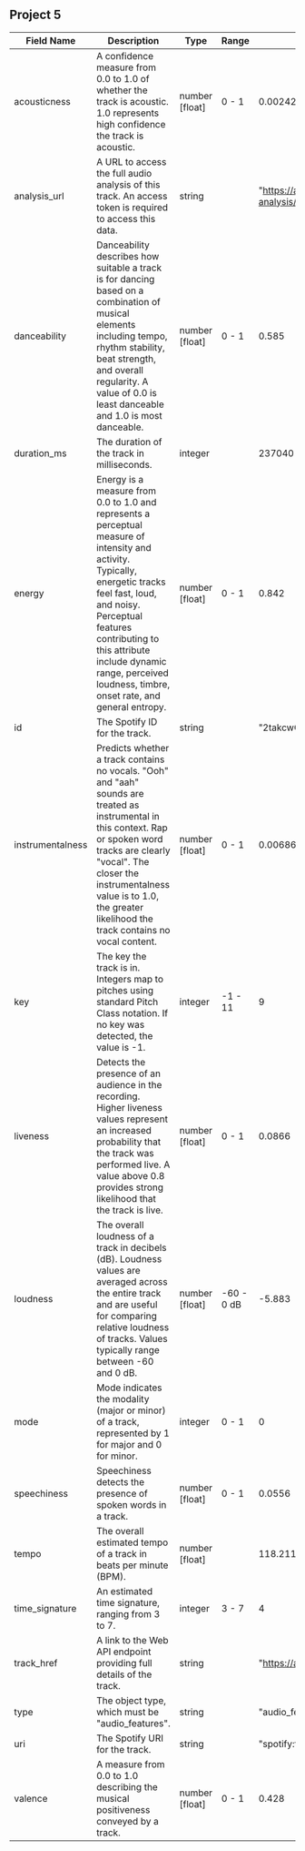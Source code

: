 
## Project 5

| Field Name        | Description                                                                                                                                                                                                                                                             | Type            | Range       | Example                                                 |
|-------------------|-------------------------------------------------------------------------------------------------------------------------------------------------------------------------------------------------------------------------------------------------------------------------|-----------------|-------------|---------------------------------------------------------|
| acousticness      | A confidence measure from 0.0 to 1.0 of whether the track is acoustic. 1.0 represents high confidence the track is acoustic.                                                                                                                                         | number [float]  | 0 - 1      | 0.00242                                                 |
| analysis_url      | A URL to access the full audio analysis of this track. An access token is required to access this data.                                                                                                                                                              | string          |             | "https://api.spotify.com/v1/audio-analysis/2takcwOaAZWiXQijPHIx7B" |
| danceability      | Danceability describes how suitable a track is for dancing based on a combination of musical elements including tempo, rhythm stability, beat strength, and overall regularity. A value of 0.0 is least danceable and 1.0 is most danceable.                                                                             | number [float]  | 0 - 1      | 0.585                                                   |
| duration_ms       | The duration of the track in milliseconds.                                                                                                                                                                                                                              | integer         |             | 237040                                                  |
| energy            | Energy is a measure from 0.0 to 1.0 and represents a perceptual measure of intensity and activity. Typically, energetic tracks feel fast, loud, and noisy. Perceptual features contributing to this attribute include dynamic range, perceived loudness, timbre, onset rate, and general entropy. | number [float]  | 0 - 1      | 0.842                                                   |
| id                | The Spotify ID for the track.                                                                                                                                                                                                                                           | string          |             | "2takcwOaAZWiXQijPHIx7B"                                |
| instrumentalness | Predicts whether a track contains no vocals. "Ooh" and "aah" sounds are treated as instrumental in this context. Rap or spoken word tracks are clearly "vocal". The closer the instrumentalness value is to 1.0, the greater likelihood the track contains no vocal content.   | number [float]  | 0 - 1      | 0.00686                                                 |
| key               | The key the track is in. Integers map to pitches using standard Pitch Class notation. If no key was detected, the value is -1.                                                                                                                                       | integer         | -1 - 11    | 9                                                       |
| liveness          | Detects the presence of an audience in the recording. Higher liveness values represent an increased probability that the track was performed live. A value above 0.8 provides strong likelihood that the track is live.                                                                                                              | number [float]  | 0 - 1      | 0.0866                                                  |
| loudness          | The overall loudness of a track in decibels (dB). Loudness values are averaged across the entire track and are useful for comparing relative loudness of tracks. Values typically range between -60 and 0 dB.                                                                                                                         | number [float]  | -60 - 0 dB | -5.883                                                  |
| mode              | Mode indicates the modality (major or minor) of a track, represented by 1 for major and 0 for minor.                                                                                                                                                                  | integer         | 0 - 1      | 0                                                       |
| speechiness       | Speechiness detects the presence of spoken words in a track.                                                                                                                                                                                                            | number [float]  | 0 - 1      | 0.0556                                                  |
| tempo             | The overall estimated tempo of a track in beats per minute (BPM).                                                                                                                                                                                                       | number [float]  |             | 118.211                                                 |
| time_signature   | An estimated time signature, ranging from 3 to 7.                                                                                                                                                                                                                       | integer         | 3 - 7      | 4                                                       |
| track_href        | A link to the Web API endpoint providing full details of the track.                                                                                                                                                                                                     | string          |             | "https://api.spotify.com/v1/tracks/2takcwOaAZWiXQijPHIx7B" |
| type              | The object type, which must be "audio_features".                                                                                                                                                                                                                        | string          |             | "audio_features"                                        |
| uri               | The Spotify URI for the track.                                                                                                                                                                                                                                          | string          |             | "spotify:track:2takcwOaAZWiXQijPHIx7B"                  |
| valence           | A measure from 0.0 to 1.0 describing the musical positiveness conveyed by a track.                                                                                                                                                                                     | number [float]  | 0 - 1      | 0.428                                                   |

